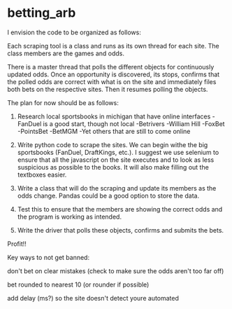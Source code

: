 # betting_arb

I envision the code to be organized as follows: 

Each scraping tool is a class and runs as its own thread for each site. The class members are the games and odds.

There is a master thread that polls the different objects for continuously updated odds. Once an opportunity is discovered, its stops, confirms that the polled odds are correct with what is on the site and immediately files both bets on the respective sites. Then it resumes polling the objects.

The plan for now should be as follows:

1. Research local sportsbooks in michigan that have online interfaces
  -FanDuel is a good start, though not local
  -Betrivers
  -William Hill
  -FoxBet
  -PointsBet
  -BetMGM
  -Yet others that are still to come online
  
2. Write python code to scrape the sites. We can begin withe the big sportsbooks (FanDuel, DraftKings, etc.). I suggest we use selenium to ensure that all the javascript on the site executes and to look as less suspicious as possible to the books. It will also make filling out the textboxes easier.

3. Write a class that will do the scraping and update its members as the odds change. Pandas could be a good option to store the data.

4. Test this to ensure that the members are showing the correct odds and the program is working as intended.

4. Write the driver that polls these objects, confirms and submits the bets.

Profit!!

Key ways to not get banned:

don't bet on clear mistakes (check to make sure the odds aren't too far off)

bet rounded to nearest 10 (or rounder if possible)

add delay (ms?) so the site doesn't detect youre automated

